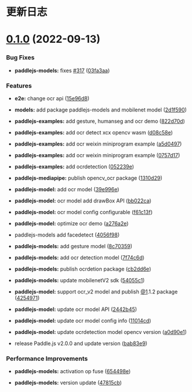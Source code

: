 # 更新日志

# [0.1.0](https://github.com/DataVizU/Paddle.js/compare/v2.1.0...v0.1.0) (2022-09-13)

### Bug Fixes

* **paddlejs-models:** fixes [#317](https://github.com/DataVizU/Paddle.js/issues/317) ([03fa3aa](https://github.com/DataVizU/Paddle.js/commit/03fa3aad4138cf84163b7b55c488bb60f5ba2819))

### Features

* **e2e:** change ocr api ([15e96d8](https://github.com/DataVizU/Paddle.js/commit/15e96d80cc39e46cc733a0ac82bcbf877cba01e3))

* **models:** add package paddlejs-models and mobilenet model ([2d1f590](https://github.com/DataVizU/Paddle.js/commit/2d1f590c38207e19d1cb5045714e3acaf991add1))

* **paddlejs-examples:** add gesture, humanseg and ocr demo ([822d70d](https://github.com/DataVizU/Paddle.js/commit/822d70deb91c405ec8d4016a2e1990eb8fe3a8f4))

* **paddlejs-examples:** add ocr detect xcx opencv wasm ([d08c58e](https://github.com/DataVizU/Paddle.js/commit/d08c58efcd9e4e48ce293f77f40165ca124f59ba))

* **paddlejs-examples:** add ocr weixin miniprogram example ([a5d0497](https://github.com/DataVizU/Paddle.js/commit/a5d0497414800889c740f8c5fe1a37c18455c78e))

* **paddlejs-examples:** add ocr weixin miniprogram example ([0757d17](https://github.com/DataVizU/Paddle.js/commit/0757d174566d22f308d215481350859822bd4295))

* **paddlejs-examples:** add ocrdetection ([052239e](https://github.com/DataVizU/Paddle.js/commit/052239e3bc2f6422c618c6e9c31c603b68acbd5c))

* **paddlejs-mediapipe:** publish opencv_ocr package ([1310d29](https://github.com/DataVizU/Paddle.js/commit/1310d290958a4f469a4a848b24ab8d6450f7e6c1))

* **paddlejs-model:** add ocr model ([39e996e](https://github.com/DataVizU/Paddle.js/commit/39e996e4befe99dcc62b2046d7c3c11cbe249d19))

* **paddlejs-model:** ocr model add drawBox API ([bb022ca](https://github.com/DataVizU/Paddle.js/commit/bb022cac62e3e9c4bf63071bde3c737b0e5ba795))

* **paddlejs-model:** ocr model config configurable ([f61c13f](https://github.com/DataVizU/Paddle.js/commit/f61c13f29e625818dfd1c16cbc606df5181f50d0))

* **paddlejs-model:** optimize ocr demo ([a276a2e](https://github.com/DataVizU/Paddle.js/commit/a276a2e5abfe27b6adb0d1e120489869980bccd2))

* paddlejs-models add facedetect ([4056f98](https://github.com/DataVizU/Paddle.js/commit/4056f9833d92fbc74b180068b3ca84753698de08))

* **paddlejs-models:** add gesture model ([8c70359](https://github.com/DataVizU/Paddle.js/commit/8c703596c7c9d78158789f92fab655be0e39bac4))

* **paddlejs-models:** add ocr detection model ([7f74c6d](https://github.com/DataVizU/Paddle.js/commit/7f74c6d2b7edc2f0e6aef7ce6ffe48b3462ecbd8))

* **paddlejs-models:** publish ocrdetion package ([cb2dd6e](https://github.com/DataVizU/Paddle.js/commit/cb2dd6e2911810222657dc94f7f9a80e52794c5e))

* **paddlejs-models:** update mobilenetV2 sdk ([54055c1](https://github.com/DataVizU/Paddle.js/commit/54055c1304b4669571c07df35886fbe9004cffb3))

* **paddlejs-model:** support ocr_v2 model and publish [@1](https://github.com/1).1.2 package ([4254971](https://github.com/DataVizU/Paddle.js/commit/42549716d9bf2550df532e7ce98b9151daa0e180))

* **paddlejs-model:** update ocr model API ([2442b45](https://github.com/DataVizU/Paddle.js/commit/2442b458e55085a0ea3717949949b4bd57529730))

* **paddlejs-model:** update ocr model config info ([11014cd](https://github.com/DataVizU/Paddle.js/commit/11014cd38d8a0950342bb61fb3902857b5783f72))

* **paddlejs-model:** update ocrdetection model opencv version ([a0d90e1](https://github.com/DataVizU/Paddle.js/commit/a0d90e1e241ae1637511e2c0ad6108b7b4d3797b))

* release Paddle.js v2.0.0 and update version ([bab83e9](https://github.com/DataVizU/Paddle.js/commit/bab83e94feb09971ec07a89698ea66a7162135c3))

### Performance Improvements

* **paddlejs-models:** activation op fuse ([654498e](https://github.com/DataVizU/Paddle.js/commit/654498e557b0903ad5af6adf020543c30c13a976))

* **paddlejs-models:** version update ([47815cb](https://github.com/DataVizU/Paddle.js/commit/47815cb877e2af1fef9d5c356bdebaec87404d00))

